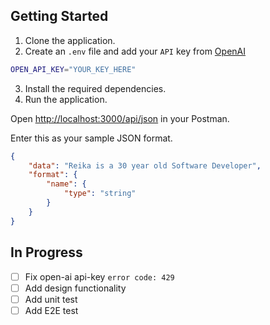 ## Getting Started

1. Clone the application.
2. Create an `.env` file and add your `API` key from [OpenAI](https://platform.openai.com/docs/overview)
```bash
OPEN_API_KEY="YOUR_KEY_HERE"
```
3. Install the required dependencies.
4. Run the application.

Open [http://localhost:3000/api/json](http://localhost:3000/api/json) in your Postman.

Enter this as your sample JSON format.
```json
{
    "data": "Reika is a 30 year old Software Developer",
    "format": {
        "name": {
            "type": "string"
        }
    }
}
```

## In Progress
- [ ] Fix open-ai api-key `error code: 429`
- [ ] Add design functionality
- [ ] Add unit test
- [ ] Add E2E test